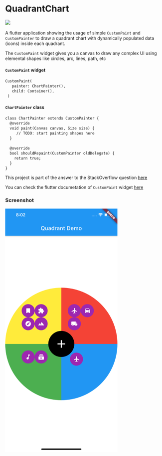 # QuadrantChart

[<img src="https://img.shields.io/badge/SO-StackOverflow-yellow">](https://stackoverflow.com/questions/64309400/how-can-i-create-a-divided-circle-into-4-sections-in-flutter/64337628#64337628)

A flutter application showing the usage of simple `CustomPaint` and `CustomPainter` to draw a quadrant chart with dynamically populated data (icons) inside each quadrant.

The `CustomPaint` widget gives you a canvas to draw any complex UI using elemental shapes like circles, arc, lines, path, etc

#### `CustomPaint` widget
```
CustomPaint(
   painter: ChartPainter(),
   child: Container(),
 )
```

#### `ChartPainter` class
```
class ChartPainter extends CustomPainter {
  @override
  void paint(Canvas canvas, Size size) {
     // TODO: start painting shapes here
  }

  @override
  bool shouldRepaint(CustomPainter oldDelegate) {
    return true;
  }
}
```

This project is part of the answer to the StackOverflow question [here](https://stackoverflow.com/questions/64309400/how-can-i-create-a-divided-circle-into-4-sections-in-flutter/64337628#64337628)


You can check the flutter documetation of `CustomPaint` widget [here](https://api.flutter.dev/flutter/widgets/CustomPaint-class.html)


### Screenshot

<img src="/screenshots/screenshot.png" width="360">
